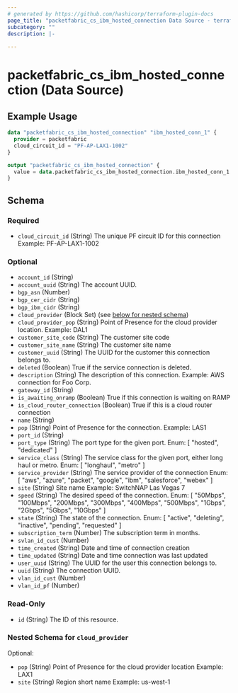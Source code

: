 ```yaml
---
# generated by https://github.com/hashicorp/terraform-plugin-docs
page_title: "packetfabric_cs_ibm_hosted_connection Data Source - terraform-provider-packetfabric"
subcategory: ""
description: |-
  
---
```


# packetfabric_cs_ibm_hosted_connection (Data Source)



## Example Usage

```terraform
data "packetfabric_cs_ibm_hosted_connection" "ibm_hosted_conn_1" {
  provider = packetfabric
  cloud_circuit_id = "PF-AP-LAX1-1002"
}

output "packetfabric_cs_ibm_hosted_connection" {
  value = data.packetfabric_cs_ibm_hosted_connection.ibm_hosted_conn_1
}
```

<!-- schema generated by tfplugindocs -->
## Schema

### Required

- `cloud_circuit_id` (String) The unique PF circuit ID for this connection
		Example: PF-AP-LAX1-1002

### Optional

- `account_id` (String)
- `account_uuid` (String) The account UUID.
- `bgp_asn` (Number)
- `bgp_cer_cidr` (String)
- `bgp_ibm_cidr` (String)
- `cloud_provider` (Block Set) (see [below for nested schema](#nestedblock--cloud_provider))
- `cloud_provider_pop` (String) Point of Presence for the cloud provider location.
		Example: DAL1
- `customer_site_code` (String) The customer site code
- `customer_site_name` (String) The customer site name
- `customer_uuid` (String) The UUID for the customer this connection belongs to.
- `deleted` (Boolean) True if the service connection is deleted.
- `description` (String) The description of this connection.
		Example: AWS connection for Foo Corp.
- `gateway_id` (String)
- `is_awaiting_onramp` (Boolean) True if this connection is waiting on RAMP
- `is_cloud_router_connection` (Boolean) True if this is a cloud router connection
- `name` (String)
- `pop` (String) Point of Presence for the connection.
		Example: LAS1
- `port_id` (String)
- `port_type` (String) The port type for the given port.
		Enum: [ "hosted", "dedicated" ]
- `service_class` (String) The service class for the given port, either long haul or metro.
		Enum: [ "longhaul", "metro" ]
- `service_provider` (String) The service provider of the connection
		Enum: [ "aws", "azure", "packet", "google", "ibm", "salesforce", "webex" ]
- `site` (String) Site name
		Example: SwitchNAP Las Vegas 7
- `speed` (String) The desired speed of the connection.
		Enum: [ "50Mbps", "100Mbps", "200Mbps", "300Mbps", "400Mbps", "500Mbps", "1Gbps", "2Gbps", "5Gbps", "10Gbps" ]
- `state` (String) The state of the connection.
		Enum: [ "active", "deleting", "inactive", "pending", "requested" ]
- `subscription_term` (Number) The subscription term in months.
- `svlan_id_cust` (Number)
- `time_created` (String) Date and time of connection creation
- `time_updated` (String) Date and time connection was last updated
- `user_uuid` (String) The UUID for the user this connection belongs to.
- `uuid` (String) The connection UUID.
- `vlan_id_cust` (Number)
- `vlan_id_pf` (Number)

### Read-Only

- `id` (String) The ID of this resource.

<a id="nestedblock--cloud_provider"></a>
### Nested Schema for `cloud_provider`

Optional:

- `pop` (String) Point of Presence for the cloud provider location
		Example: LAX1
- `site` (String) Region short name
		Example: us-west-1


